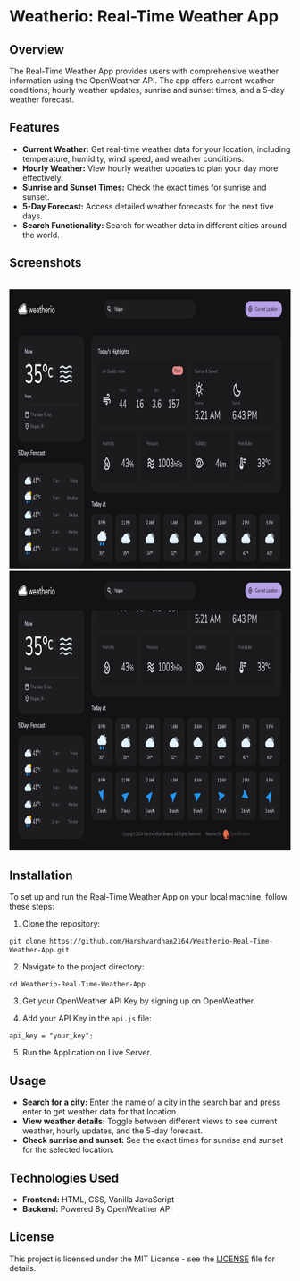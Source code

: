 # Weatherio: Real-Time Weather App

## Overview

The Real-Time Weather App provides users with comprehensive weather information using the OpenWeather API. The app offers current weather conditions, hourly weather updates, sunrise and sunset times, and a 5-day weather forecast.

## Features

- **Current Weather:** Get real-time weather data for your location, including temperature, humidity, wind speed, and weather conditions.
- **Hourly Weather:** View hourly weather updates to plan your day more effectively.
- **Sunrise and Sunset Times:** Check the exact times for sunrise and sunset.
- **5-Day Forecast:** Access detailed weather forecasts for the next five days.
- **Search Functionality:** Search for weather data in different cities around the world.

## Screenshots
<br>
<img src = "screenshots/Screenshot_1.png" alt="image" width = 900 height = 500></img>
<br>
<img src = "screenshots/Screenshot_2.png" alt="image" width = 900 height = 500></img>
<br>

## Installation

To set up and run the Real-Time Weather App on your local machine, follow these steps:

1. Clone the repository: 
```
git clone https://github.com/Harshvardhan2164/Weatherio-Real-Time-Weather-App.git
```
2. Navigate to the project directory: 
```
cd Weatherio-Real-Time-Weather-App
```
3. Get your OpenWeather API Key by signing up on OpenWeather.

4. Add your API Key in the `api.js` file:
```
api_key = "your_key";
```
5. Run the Application on Live Server.

## Usage

- **Search for a city:** Enter the name of a city in the search bar and press enter to get weather data for that location.
- **View weather details:** Toggle between different views to see current weather, hourly updates, and the 5-day forecast.
- **Check sunrise and sunset:** See the exact times for sunrise and sunset for the selected location.

## Technologies Used

- **Frontend:** HTML, CSS, Vanilla JavaScript
- **Backend:** Powered By OpenWeather API

## License

This project is licensed under the MIT License - see the [LICENSE](LICENSE) file for details.
